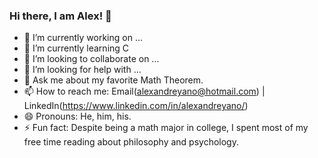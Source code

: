 ### Hi there, I am Alex! 👋

- 🔭 I’m currently working on ...
- 🌱 I’m currently learning C
- 👯 I’m looking to collaborate on ...
- 🤔 I’m looking for help with ...
- 💬 Ask me about my favorite Math Theorem.
- 📫 How to reach me: Email(alexandreyano@hotmail.com) | LinkedIn(https://www.linkedin.com/in/alexandreyano/)
- 😄 Pronouns: He, him, his.
- ⚡ Fun fact: Despite being a math major in college, I spent most of my free time reading about philosophy and psychology.
